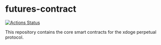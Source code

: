 # futures-contract

[![Actions Status](https://github.com/xdoge-base/futures-contract/workflows/CI/badge.svg)](https://github.com/xdoge-base/futures-contract/actions)

This repository contains the core smart contracts for the xdoge perpetual protocol.
